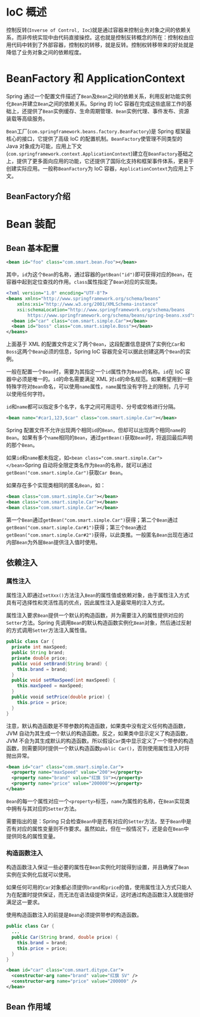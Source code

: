 


# IoC 概述
控制反转(`Inverse of Control, Ioc`)就是通过容器来控制业务对象之间的依赖关系，而非传统实现中由代码直接操控。这也就是控制反转概念的所在：控制权由应用代码中转到了外部容器，控制权的转移，就是反转。控制权转移带来的好处就是降低了业务对象之间的依赖程度。
# BeanFactory 和 ApplicationContext
Spring 通过一个配置文件描述了`Bean`及`Bean`之间的依赖关系，利用反射功能实例化`Bean`并建立`Bean`之间的依赖关系。Spring 的 IoC 容器在完成这些底层工作的基础上，还提供了`Bean`实例缓存、生命周期管理、`Bean`实例代理、事件发布、资源装载等高级服务。

`Bean`工厂(`com.springframework.beans.factory.BeanFactory`)是 Spring 框架最核心的接口，它提供了高级 IoC 的配置机制。`BeanFactory`使管理不同类型的 Java 对象成为可能，应用上下文(`com.springframework.context.ApplicationContext`)建立在`BeanFactory`基础之上，提供了更多面向应用的功能，它还提供了国际化支持和框架事件体系，更易于创建实际应用。一般称`BeanFactory`为 IoC 容器，`ApplicationContext`为应用上下文。
## BeanFactory介绍



# Bean 装配
## Bean 基本配置
```xml
<bean id="foo" class="com.smart.bean.Foo"></bean>
```
其中，`id`为这个`Bean`的名称，通过容器的`getBean("id")`即可获得对应的`Bean`，在容器中起到定位查找的作用。`class`属性指定了`Bean`对应的实现类。
```xml
<?xml version="1.0" encoding="UTF-8"?>
<beans xmlns="http://www.springframework.org/schema/beans"
    xmlns:xsi="http://www.w3.org/2001/XMLSchema-instance"
    xsi:schemaLocation="http://www.springframework.org/schema/beans
        https://www.springframework.org/schema/beans/spring-beans.xsd">
  <bean id="car" class="com.smart.simple.Car"></bean>
  <bean id="boss" class="com.smart.simple.Boss"></bean>
</beans>
```
上面基于 XML 的配置文件定义了两个`Bean`，这段配置信息提供了实例化`Car`和`Boss`这两个`Bean`必须的信息，Spring IoC 容器完全可以据此创建这两个`Bean`的实例。

一般在配置一个`Bean`时，需要为其指定一个`id`属性作为`Bean`的名称。`id`在 IoC 容器中必须是唯一的。`id`的命名需要满足 XML 对`id`的命名规范。如果希望用到一些特殊字符对`Bean`命名，可以使用`name`属性，`name`属性没有字符上的限制，几乎可以使用任何字符。

`id`和`name`都可以指定多个名字，名字之间可用逗号、分号或空格进行分隔。
```xml
<bean name="#car1,123,$car" class="com.smart.simple.Car"></bean>
```
Spring 配置文件不允许出现两个相同`id`的`Bean`，但却可以出现两个相同`name`的`Bean`。如果有多个`name`相同的`Bean`，通过`getBean()`获取`Bean`时，将返回最后声明的那个`Bean`。

如果`id`和`name`都未指定，如`<bean class="com.smart.simple.Car"></bean>`Spring 自动将全限定类名作为`Bean`的名称，就可以通过`getBean("com.smart.simple.Car")`获取`Car Bean`。

如果存在多个实现类相同的匿名`Bean`，如：
```xml
<bean class="com.smart.simple.Car"></bean>
<bean class="com.smart.simple.Car"></bean>
<bean class="com.smart.simple.Car"></bean>
```
第一个`Bean`通过`getBean("com.smart.simple.Car")`获得；第二个`Bean`通过`getBean("com.smart.simple.Car#1")`获得；第三个`Bean`通过`getBean("com.smart.simple.Car#2")`获得，以此类推。一般匿名`Bean`出现在通过内部`Bean`为外层`Bean`提供注入值时使用。

## 依赖注入
### 属性注入
属性注入即通过`setXxx()`方法注入`Bean`的属性值或依赖对象，由于属性注入方式具有可选择性和灵活性高的优点，因此属性注入是最常用的注入方式。

属性注入要求`Bean`提供一个默认的构造函数，并为需要注入的属性提供对应的`Setter`方法。Spring 先调用`Bean`的默认构造函数实例化`Bean`对象，然后通过反射的方式调用`Setter`方法注入属性值。
```java
public class Car {
  private int maxSpeed;
  public String brand;
  private double price;
  public void setBrand(String brand) {
    this.brand = brand;
  }
  public void setMaxSpeed(int maxSpeed) {
    this.maxSpeed = maxSpeed;
  }
  public vooid setPrice(double price) {
    this.price = price;
  }
}
```
注意，默认构造函数是不带参数的构造函数，如果类中没有定义任何构造函数，JVM 自动为其生成一个默认的构造函数。反之，如果类中显示定义了构造函数，JVM 不会为其生成默认的构造函数。所以假设`Car`类中显示定义了一个带参的构造函数，则需要同时提供一个默认构造函数`public Car()`，否则使用属性注入时将抛出异常。

```xml
<bean id="car" class="com.smart.simple.Car">
  <property name="maxSpeed" value="200"></property>
  <property name="brand" value="红旗 SV"></property>
  <property name="price" value="200000"></property>
</bean>
```
`Bean`的每一个属性对应一个`<property>`标签，`name`为属性的名称，在`Bean`实现类中拥有与其对应的`Setter`方法。

需要指出的是：Spring 只会检查`Bean`中是否有对应的`Setter`方法，至于`Bean`中是否有对应的属性变量则不作要求。虽然如此，但在一般情况下，还是会在`Bean`中提供同名的属性变量。

### 构造函数注入
构造函数注入保证一些必要的属性在`Bean`实例化时就得到设置，并且确保了`Bean`实例在实例化后就可以使用。

如果任何可用的`Car`对象都必须提供`brand`和`price`的值，使用属性注入方式只能人为在配置时提供保证，而无法在语法级提供保证，这时通过构造函数注入就能很好满足这一要求。

使用构造函数注入的前提是`Bean`必须提供带参的构造函数。
```java
public class Car {
  ...
  public Car(String brand, double price) {
    this.brand = brand;
    this.price = price;
  }
}
```
```xml
<bean id="car" class="com.smart.ditype.Car">
  <constructor-arg name="brand" value="红旗 SV" />
  <constructor-arg name="price" value="200000" />
</bean>
```


## Bean 作用域
